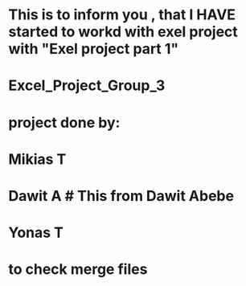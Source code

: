 # This is to inform you , that I HAVE  started to workd with exel project with "Exel project part 1"
# Excel_Project_Group_3

# project done by:
# Mikias T
# Dawit A # This from Dawit Abebe
# Yonas T

# to check merge files